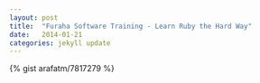 ```yaml
---
layout: post
title:  "Furaha Software Training - Learn Ruby the Hard Way"
date:   2014-01-21
categories: jekyll update
---
```


{% gist arafatm/7817279 %}